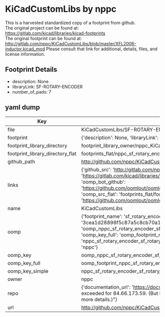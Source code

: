 # KiCadCustomLibs by nppc  
This is a harvested standardized copy of a footprint from github.  
The original project can be found at:  
https://gitlab.com/kicad/libraries/kicad-footprints  
The original footprint can be found at:
http://gitlab.com/nppc/KiCadCustomLibs/blob/master/XFL2006-inductor.kicad_mod
Please consult that link for additional, details, files, and license information.  
## Footprint Details
* description: None  
* libraryLink: SF-ROTARY-ENCODER  
* number_of_pads: 7  
## yaml dump  
| Key | Value |  
| --- | --- |  
| file | KiCadCustomLibs/SF-ROTARY-ENCODER.kicad_mod |  
| footprint | {'description': None, 'libraryLink': 'SF-ROTARY-ENCODER', 'number_of_pads': 7} |  
| footprint_library_directory | footprint_library_owner/nppc_KiCadCustomLibs |  
| footprint_library_directory_flat | footprints_flat/nppc_sf_rotary_encoder_sf_rotary_encoder/working |  
| github_path | http://github.com/nppc/KiCadCustomLibs/blob/master/SF-ROTARY-ENCODER.kicad_mod |  
| links | {'github_src': 'http://gitlab.com/nppc/KiCadCustomLibs/blob/master/XFL2006-inductor.kicad_mod', 'github_src_repo': 'https://gitlab.com/kicad/libraries/kicad-footprints', 'oomp_bot': 'footprints/nppc_sf_rotary_encoder_sf_rotary_encoder/working', 'oomp_bot_github': 'https://github.com/oomlout/oomlout_oomp_footprint_bot/tree/main/footprints/nppc_sf_rotary_encoder_sf_rotary_encoder/working', 'oomp_src_flat': 'footprints_flat/footprints_flat/nppc_sf_rotary_encoder_sf_rotary_encoder/working', 'oomp_src_flat_github': 'https://github.com/oomlout/oomlout_oomp_footprint_src/tree/main/footprints_flat/nppc_sf_rotary_encoder_sf_rotary_encoder/working'} |  
| name | KiCadCustomLibs |  
| oomp | {'footprint_name': 'sf_rotary_encoder', 'library_name': 'sf_rotary_encoder_kicad_mod', 'md5': '3cea1d28898f5c87a5c8cb70a1b12302', 'md5_10': '3cea1d2889', 'md5_5': '3cea1', 'md5_6': '3cea1d', 'oomp_key': 'oomp_nppc_sf_rotary_encoder_sf_rotary_encoder', 'oomp_key_extra': 'oomp_footprint_nppc_sf_rotary_encoder_sf_rotary_encoder', 'oomp_key_full': 'oomp_footprint_nppc_sf_rotary_encoder_sf_rotary_encoder_3cea1d', 'oomp_key_simple': 'nppc_sf_rotary_encoder_sf_rotary_encoder', 'original_filename': 'KiCadCustomLibs/SF-ROTARY-ENCODER.kicad_mod', 'owner_name': 'nppc'} |  
| oomp_key | oomp_nppc_sf_rotary_encoder_sf_rotary_encoder |  
| oomp_key_full | oomp_footprint_nppc_sf_rotary_encoder_sf_rotary_encoder |  
| oomp_key_simple | nppc_sf_rotary_encoder_sf_rotary_encoder |  
| owner | nppc |  
| repo | {'documentation_url': 'https://docs.github.com/rest/overview/resources-in-the-rest-api#rate-limiting', 'message': "API rate limit exceeded for 84.66.173.59. (But here's the good news: Authenticated requests get a higher rate limit. Check out the documentation for more details.)"} |  
| url | http://github.com/nppc/KiCadCustomLibs |  

